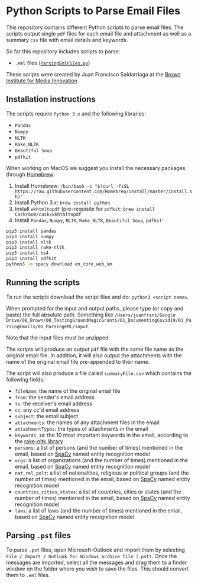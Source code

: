 # Python Scripts to Parse Email Files

This repository contains different Python scripts to parse email files. The scripts output single `pdf` files for each email file and attachment as well as a summary `csv` file with email details and keywords.

So far this repository includes scripts to parse:

* `.eml` files ([`ParsingEmlFiles.py`](https://github.com/browninstitute/parsing_email_files/blob/master/ParsingEmlFiles.py))

These scripts were created by Juan Francisco Saldarriaga at the [Brown Institute for Media Innovation](https://brown.columbia.edu/)

## Installation instructions

The scripts require `Python 3.x` and the following libraries:

* `Pandas`
* `Numpy`
* `NLTK`
* `Rake_NLTK`
* `Beautiful Soup`
* `pdfkit`

When working on MacOS we suggest you install the necessary packages through [Homebrew](https://brew.sh/):

1. Install Homebrew: `/bin/bash -c "$(curl -fsSL https://raw.githubusercontent.com/Homebrew/install/master/install.sh)"`
2. Install Python 3.x: `brew install python`
3. Install `wkhtmltopdf` (pre-requisite for `pdfkit`: `brew install Caskroom/cask/wkhtmltopdf`
4. Install `Pandas`, `Numpy`, `NLTK`, `Rake_NLTK`, `Beautiful Soup`, `pdfkit`:

```bash
pip3 install pandas
pip3 install numpy
pip3 install nltk
pip3 install rake-nltk
pip3 install bs4
pip3 install pdfkit
python3 -m spacy download en_core_web_sm
```

## Running the scripts

To run the scripts download the script files and do: `python3 <script name>`.

When prompted for the input and output paths, please type (or copy and paste) the full absolute path. Something like `/Users/juanfrans/Google Drive/08_Brown/00_TestingGroundMagicGrants/01_DocumentingCovid19/01_ParsingEmails/01_ParsingEML/input`.

Note that the input files must be unzipped.

The scripts will produce an output `pdf` file with the same file name as the original email file. In addition, it will also output the attachments with the name of the original email file pre-appended to their name.

The script will also produce a file called `summaryFile.csv` which contains the following fields:

* `fileName`: the name of the original email file
* `from`: the sender's email address
* `to`: the receiver's email address
* `cc`: any cc'd email address
* `subject`: the email subject
* `attachments`: the names of any attachment files in the email
* `attachmentTypes`: the types of attachments in the email
* `keywords_10`: the 10 most important keywords in the email, according to the [rake-nltk library](https://github.com/csurfer/rake-nltk)
* `persons`: a list of persons (and the number of times) mentioned in the email, based on [SpaCy](https://spacy.io/) named entity recognition model
* `orgs`: a list of organizations (and the number of times) mentioned in the email, based on [SpaCy](https://spacy.io/) named entity recognition model
* `nat_rel_polt`: a list of nationalities, religious or political groups (and the number of times) mentioned in the email, based on [SpaCy](https://spacy.io/) named entity recognition model
* `countries_cities_states`: a list of countries, cities or states (and the number of times) mentioned in the email, based on [SpaCy](https://spacy.io/) named entity recognition model
* `laws`: a list of laws (and the number of times) mentioned in the email, based on [SpaCy](https://spacy.io/) named entity recognition model

## Parsing `.pst` files

To parse `.pst` files, open Microsoft-Outlook and import them by selecting `File / Import / Outlook for Windows archive file (.pst)`. Once the messages are imported, select all the messages and drag them to a finder window on the folder where you wish to save the files. This should convert them to `.eml` files.
